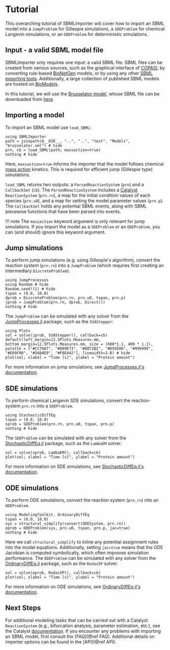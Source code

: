 # Tutorial

This overarching tutorial of SBMLImporter will cover how to import an SBML model into a `JumpProblem` for Gillespie simulations, a `SDEProblem` for chemical Langevin simulations, or an `ODEProblem` for deterministic simulations.

## Input - a valid SBML model file

SBMLImporter only requires one input: a valid SBML file. SBML files can be created from various sources, such as the graphical interface of [COPASI](https://copasi.org/), by converting rule-based [BioNetGen](https://github.com/RuleWorld/bionetgen) models, or by using any other [SBML exporting tools](https://sbml.org/software/). Additionally, a large collection of published SBML models are hosted on [BioModels](https://www.ebi.ac.uk/biomodels/).

In this tutorial, we will use the [Brusselator model](https://en.wikipedia.org/wiki/Brusselator), whose SBML file can be downloaded from [here](https://github.com/sebapersson/SBMLImporter.jl/blob/main/test/Models/brusselator.xml).

## Importing a model

To import an SBML model use `load_SBML`:

```@example 1
using SBMLImporter
path = joinpath(@__DIR__, "..", "..", "test", "Models", "brusselator.xml") # hide
prn, cb = load_SBML(path; massaction=true)
nothing # hide
```

Here, `massaction=true` informs the importer that the model follows chemical [mass action](https://en.wikipedia.org/wiki/Law_of_mass_action) kinetics. This is required for efficient jump (Gillespie type) simulations.

`load_SBML` returns two outputs: a `ParsedReactionSystem` (`prn`) and a `CallbackSet` (`cb`). The `ParsedReactionSystem` includes a [Catalyst](https://github.com/SciML/Catalyst.jl) `ReactionSystem` (`prn.rn`), a map for the initial condition values of each species (`prn.u0`), and a map for setting the model parameter values (`prn.p`). The `CallbackSet` holds any potential SBML events, along with SBML piecewise functions that have been parsed into events.

!!! note
    The `massaction` keyword argument is only relevant for jump simulations. If you import the model as a `SDEProblem` or an `ODEProblem`, you can (and should) ignore this keyword argument.

## Jump simulations

To perform jump simulations (e.g. using Gillespie's algorithm), convert the reaction system (`prn.rn`) into a `JumpProblem` (which requires first creating an intermediary `DiscreteProblem`).

```@example 1
using JumpProcesses
using Random # hide
Random.seed!(1) # hide
tspan = (0.0, 10.0)
dprob = DiscreteProblem(prn.rn, prn.u0, tspan, prn.p)
jprob = JumpProblem(prn.rn, dprob, Direct())
nothing # hide
```

The `JumpProblem` can be simulated with any solver from the [JumpProcesses.jl](https://github.com/SciML/JumpProcesses.jl) package, such as the `SSAStepper`:

```@example 1
using Plots
sol = solve(jprob, SSAStepper(), callback=cb)
default(left_margin=12.5Plots.Measures.mm, bottom_margin=12.5Plots.Measures.mm, size = (600*1.1, 400 * 1.1), palette = ["#CC79A7", "#009E73", "#0072B2", "#D55E00", "#999999", "#E69F00", "#56B4E9", "#F0E442"], linewidth=3.0) # hide
plot(sol; xlabel = "Time [s]", ylabel = "Protein amount")
```

For more information on jump simulations, see [JumpProcesses.jl's documentation](https://github.com/SciML/JumpProcesses.jl).

## SDE simulations

To perform chemical Langevin SDE simulations, convert the reaction-system `prn.rn` into a `SDEProblem`.

```@example 1
using StochasticDiffEq
tspan = (0.0, 10.0)
sprob = SDEProblem(prn.rn, prn.u0, tspan, prn.p)
nothing # hide
```

The `SDEProblem` can be simulated with any solver from the [StochasticDiffEq.jl](https://github.com/SciML/StochasticDiffEq.jl) package, such as the `LambaEM` solver:

```@example 1
sol = solve(sprob, LambaEM(), callback=cb)
plot(sol; xlabel = "Time [s]", ylabel = "Protein amount")
```

For more information on SDE simulations, see [StochasticDiffEq.jl's documentation](https://github.com/SciML/StochasticDiffEq.jl).

## ODE simulations

To perform ODE simulations, convert the reaction system (`prn.rn`) into an `ODEProblem`.

```@example 1
using ModelingToolkit, OrdinaryDiffEq
tspan = (0.0, 10.0)
sys = structural_simplify(convert(ODESystem, prn.rn))
oprob = ODEProblem(sys, prn.u0, tspan, prn.p, jac=true)
nothing # hide
```

Here we call `structural_simplify` to inline any potential assignment rules into the model equations. Additionally, setting `jac=true` means that the ODE Jacobian is computed symbolically, which often improves simulation performance. The `ODEProblem` can be simulated with any solver from the [OrdinaryDiffEq.jl](https://github.com/SciML/OrdinaryDiffEq.jl) package, such as the `Rodas5P` solver:

```@example 1
sol = solve(oprob, Rodas5P(), callback=cb)
plot(sol; xlabel = "Time [s]", ylabel = "Protein amount")
```

For more information on ODE simulations, see [OrdinaryDiffEq.jl's documentation](https://github.com/SciML/OrdinaryDiffEq.jl).

## Next Steps

For additional modeling tasks that can be carried out with a Catalyst `ReactionSystem` (e.g., bifurcation analysis, parameter estimation, etc.), see the Catalyst [documentation](https://github.com/SciML/Catalyst.jl). If you encounter any problems with importing an SBML model, first consult the [FAQ](@ref FAQ). Additional details on importer options can be found in the [API](@ref API).
